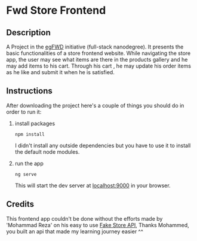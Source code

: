 # Fwd Store Frontend

## Description

A Project in the [egFWD](https://egfwd.com/) initiative (full-stack nanodegree).
It presents the basic functionalities of a store frontend website.
While navigating the store app, the user may see what items are there in the products gallery and he may add items to his cart. Through his cart , he may update his order items as he like and submit it when he is satisfied.

## Instructions

After downloading the project here's a couple of things you should do in order to run it:

1. install packages

   ```shell
   npm install
   ```

   I didn't install any outside dependencies but you have to use it to install the default node modules.

2. run the app

   ```shell
   ng serve
   ```

   This will start the dev server at [localhost:9000](http://localhost:4200/) in your browser.

## Credits

This frontend app couldn't be done without the efforts made by 'Mohammad Reza' on his easy to use [Fake Store API](https://fakestoreapi.com/), Thanks Mohammed, you built an api that made my learning journey easier ^^
